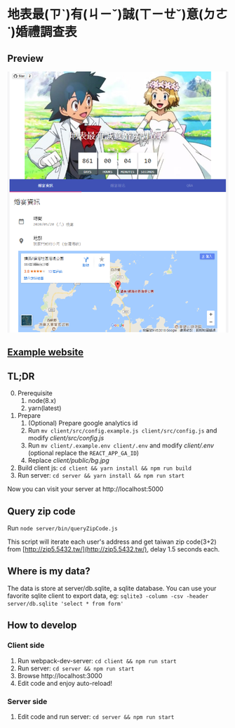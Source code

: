 # 地表最(ㄗˋ)有(ㄐㄧˇ)誠(ㄒㄧㄝˇ)意(ㄉㄜ˙)婚禮調查表
## Preview
![screen shot](screenshot.PNG)

## [Example website](https://dy93.github.io/wedding-form/)

## TL;DR
0. Prerequisite
	1. node(8.x)
	2. yarn(latest)
1. Prepare
	1. (Optional) Prepare google analytics id
	2. Run `mv client/src/config.example.js client/src/config.js`
		and modify _client/src/config.js_
	3. Run `mv client/.example.env client/.env`
		and modify _client/.env_ (optional replace the `REACT_APP_GA_ID`)
	4. Replace _client/public/bg.jpg_
2. Build client js:
	`cd client && yarn install && npm run build`
3. Run server:
	`cd server && yarn install && npm run start`

Now you can visit your server at http://localhost:5000

## Query zip code
Run `node server/bin/queryZipCode.js`

This script will iterate each user's address and get taiwan zip code(3+2) from [http://zip5.5432.tw/](http://zip5.5432.tw/), delay 1.5 seconds each.

## Where is my data?
The data is store at server/db.sqlite, a sqlite database.
You can use your favorite sqlite client to export data, eg: `sqlite3 -column -csv -header server/db.sqlite 'select * from form'`

## How to develop
### Client side
1. Run webpack-dev-server: `cd client && npm run start`
2. Run server: `cd server && npm run start`
3. Browse http://localhost:3000
4. Edit code and enjoy auto-reload!

### Server side
1. Edit code and run server: `cd server && npm run start`
